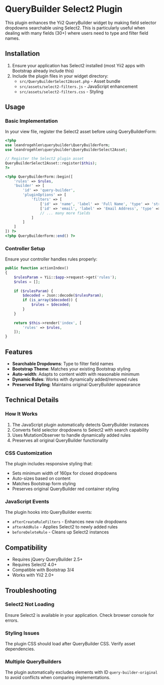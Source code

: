 # QueryBuilder Select2 Plugin

This plugin enhances the Yii2 QueryBuilder widget by making field selector dropdowns searchable using Select2. This is particularly useful when dealing with many fields (30+) where users need to type and filter field names.

## Installation

1. Ensure your application has Select2 installed (most Yii2 apps with Bootstrap already include this)
2. Include the plugin files in your widget directory:
   - `src/QueryBuilderSelect2Asset.php` - Asset bundle
   - `src/assets/select2-filters.js` - JavaScript enhancement
   - `src/assets/select2-filters.css` - Styling

## Usage

### Basic Implementation

In your view file, register the Select2 asset before using QueryBuilderForm:

```php
<?php
use leandrogehlen\querybuilder\QueryBuilderForm;
use leandrogehlen\querybuilder\QueryBuilderSelect2Asset;

// Register the Select2 plugin asset
QueryBuilderSelect2Asset::register($this);
?>

<?php QueryBuilderForm::begin([
    'rules' => $rules,
    'builder' => [
        'id' => 'query-builder',
        'pluginOptions' => [
            'filters' => [
                ['id' => 'name', 'label' => 'Full Name', 'type' => 'string'],
                ['id' => 'email', 'label' => 'Email Address', 'type' => 'string'],
                // ... many more fields
            ]
        ]
    ]
]) ?>
<?php QueryBuilderForm::end() ?>
```

### Controller Setup

Ensure your controller handles rules properly:

```php
public function actionIndex()
{
    $rulesParam = Yii::$app->request->get('rules');
    $rules = [];
    
    if ($rulesParam) {
        $decoded = Json::decode($rulesParam);
        if (is_array($decoded)) {
            $rules = $decoded;
        }
    }
    
    return $this->render('index', [
        'rules' => $rules,
    ]);
}
```

## Features

- **Searchable Dropdowns**: Type to filter field names
- **Bootstrap Theme**: Matches your existing Bootstrap styling
- **Auto-width**: Adapts to content width with reasonable minimum
- **Dynamic Rules**: Works with dynamically added/removed rules
- **Preserved Styling**: Maintains original QueryBuilder appearance

## Technical Details

### How It Works

1. The JavaScript plugin automatically detects QueryBuilder instances
2. Converts field selector dropdowns to Select2 with search capability
3. Uses MutationObserver to handle dynamically added rules
4. Preserves all original QueryBuilder functionality

### CSS Customization

The plugin includes responsive styling that:
- Sets minimum width of 160px for closed dropdowns
- Auto-sizes based on content
- Matches Bootstrap form styling
- Preserves original QueryBuilder red container styling

### JavaScript Events

The plugin hooks into QueryBuilder events:
- `afterCreateRuleFilters` - Enhances new rule dropdowns
- `afterAddRule` - Applies Select2 to newly added rules
- `beforeDeleteRule` - Cleans up Select2 instances

## Compatibility

- Requires jQuery QueryBuilder 2.5+
- Requires Select2 4.0+
- Compatible with Bootstrap 3/4
- Works with Yii2 2.0+

## Troubleshooting

### Select2 Not Loading
Ensure Select2 is available in your application. Check browser console for errors.

### Styling Issues
The plugin CSS should load after QueryBuilder CSS. Verify asset dependencies.

### Multiple QueryBuilders
The plugin automatically excludes elements with ID `query-builder-original` to avoid conflicts when comparing implementations.